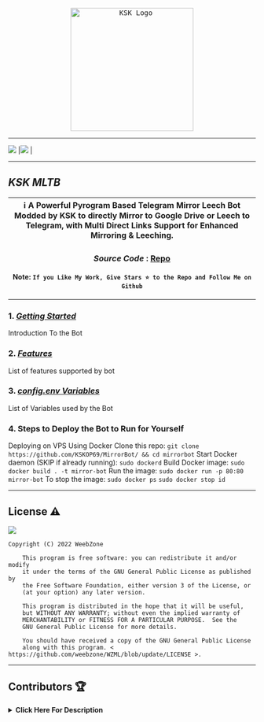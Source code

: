 <p align="center">
    <a href="https://github.com/RahulSHarma45">
        <kbd>
            <img width="250" src="https://te.legra.ph/file/8f97ef7ffb96f1ce0c16a.jpg" alt="KSK Logo">
        </kbd>
    </a>
</p>

----

[![](https://img.shields.io/badge/Telegram%20Channel-Join-9cf?style=for-the-badge&logo=telegram&logoColor=blue&style=flat&labelColor=292c3b)](https://t.me/TheFRiendGroup) |[![](https://img.shields.io/badge/Support%20Group-Join-9cf?style=for-the-badge&logo=telegram&logoColor=blue&style=flat&labelColor=292c3b)](https://t.me/KSK) |

</div>

----

## ***KSK MLTB***

<div align=center>

ℹ️ A Powerful Pyrogram Based Telegram Mirror Leech Bot Modded by KSK to directly Mirror to Google Drive or Leech to Telegram, with Multi Direct Links Support for Enhanced Mirroring & Leeching.|
---|
    
### ***Source Code*** : [Repo](https://github.com/KSKOP69/MirrorBot)

#### Note: `If you Like My Work, Give Stars ⭐ to the Repo and Follow Me on Github`
    
----
</div>
</p>

### 1. [***Getting Started***](https://github.com/weebzone/WZML/wiki/Getting-Started)
Introduction To the Bot

### 2. [***Features***](https://github.com/weebzone/WZML/wiki/Features)
List of features supported by bot

### 3. [***config.env Variables***](https://github.com/weebzone/WZML/wiki/Setting-up-the-config.env-file)
List of Variables used by the Bot

### 4. Steps to Deploy the Bot to Run for Yourself

Deploying on VPS Using Docker
Clone this repo:
                  `git clone https://github.com/KSKOP69/MirrorBot/ && cd mirrorbot`
Start Docker daemon (SKIP if already running):
                  `sudo dockerd`
Build Docker image:
                  `sudo docker build . -t mirror-bot`
Run the image:
                  `sudo docker run -p 80:80 mirror-bot`
To stop the image:
                  `sudo docker ps`
                  `sudo docker stop id`

---

## License ⚠️

[![](https://www.gnu.org/graphics/gplv3-with-text-136x68.png)](https://www.gnu.org/licenses/gpl-3.0.html)

```text
Copyright (C) 2022 WeebZone

    This program is free software: you can redistribute it and/or modify
    it under the terms of the GNU General Public License as published by
    the Free Software Foundation, either version 3 of the License, or
    (at your option) any later version.

    This program is distributed in the hope that it will be useful,
    but WITHOUT ANY WARRANTY; without even the implied warranty of
    MERCHANTABILITY or FITNESS FOR A PARTICULAR PURPOSE.  See the
    GNU General Public License for more details.

    You should have received a copy of the GNU General Public License
    along with this program. < https://github.com/weebzone/WZML/blob/update/LICENSE >.
```

---

## Contributors 🏆
<details>
    <summary><b>Click Here For Description</b></summary>

![](https://avatars.githubusercontent.com/u/104455718)
 [`KSK`](https://github.com/RahulSharma45)
    
| `me` add modules and fixes & many more|Base Repo|For there BOT_PM and LOG feature| For Task Limit|

</details>
